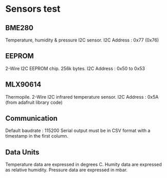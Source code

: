# Sensors test

## BME280
Temperature, humidity & pressure I2C sensor.
I2C Address : 0x77 (0x76)

## EEPROM
2-Wire I2C EEPROM chip.
256k bytes.
I2C Address : 0x50 to 0x53

## MLX90614
Thermopile.
2-Wire I2C infrared temperature sensor.
I2C Address : 0x5A (from adafruit library code)

## Communication
Default baudrate : 115200
Serial output must be in CSV format with a timestamp in the first column.

## Data Units
Temperature data are expressed in degrees C.
Humity data are expressed as relative humidity.
Pressure data are expressed in mbar.

